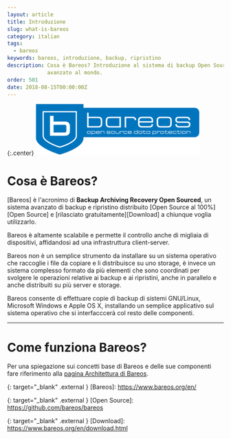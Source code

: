 ```yaml
---
layout: article
title: Introduzione
slug: what-is-bareos
category: italian
tags:
  - bareos
keywords: bareos, introduzione, backup, ripristino
description: Cosa è Bareos? Introduzione al sistema di backup Open Source più
             avanzato al mondo.
order: 501
date: 2018-08-15T00:00:00Z
---
```


{:.center}
![Bareos logo](/resources/articles/bareos/logo.png)

# Cosa è Bareos?

[Bareos] è l'acronimo di **Backup Archiving Recovery Open Sourced**, un sistema
avanzato di backup e ripristino distribuito [Open Source al 100%][Open Source]
e [rilasciato gratuitamente][Download] a chiunque voglia utilizzarlo.

Bareos è altamente scalabile e permette il controllo anche di migliaia di
dispositivi, affidandosi ad una infrastruttura client-server.

Bareos non è un semplice strumento da installare su un sistema operativo che
raccoglie i file da copiare e li distribuisce su uno storage, è invece un
sistema complesso formato da più elementi che sono coordinati per svolgere le
operazioni relative ai backup e ai ripristini, anche in parallelo e anche
distribuiti su più server e storage.

Bareos consente di effettuare copie di backup di sistemi GNU/Linux, Microsoft
Windows e Apple OS X, installando un semplice applicativo sul sistema operativo
che si interfacccerà col resto delle componenti.

----
# Come funziona Bareos?

Per una spiegazione sui concetti base di Bareos e delle sue componenti fare
riferimento alla [pagina Architettura di Bareos][Architecture].

{: target="_blank" .external }
[Bareos]: https://www.bareos.org/en/

{: target="_blank" .external }
[Open Source]: https://github.com/bareos/bareos

{: target="_blank" .external }
[Download]: https://www.bareos.org/en/download.html

[Architecture]: architecture